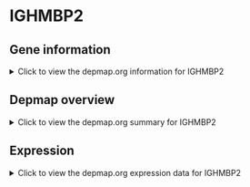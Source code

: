 <h1>IGHMBP2</h1>

<h2>Gene information</h2>
<details>
  <summary>Click to view the depmap.org information for IGHMBP2</summary>
  <p><a href="https://depmap.org/portal/gene/IGHMBP2?tab=about" target="_BLANK">Open page in a new tab...</a></p>
  <iframe src="https://depmap.org/portal/gene/IGHMBP2?tab=about" style="border:none;width:100%;height:800px"></iframe>
</details>

<h2>Depmap overview</h2>
<details>
  <summary>Click to view the depmap.org summary for IGHMBP2</summary>
  <p><a href="https://depmap.org/portal/gene/IGHMBP2?tab=overview" target="_BLANK">Open page in a new tab...</a></p>
  <iframe src="https://depmap.org/portal/gene/IGHMBP2?tab=overview" style="border:none;width:100%;height:800px"></iframe>
</details>

<h2>Expression</h2>
<details>
  <summary>Click to view the depmap.org expression data for IGHMBP2</summary>
  <p><a href="https://depmap.org/portal/gene/IGHMBP2?tab=characterization" target="_BLANK">Open page in a new tab...</a></p>
  <iframe src="https://depmap.org/portal/gene/IGHMBP2?tab=characterization" style="border:none;width:100%;height:800px"></iframe>
</details>


<!--
<h2>Reactome Pathway diagram</h2>
<details>
  <summary>Click to view the Reactome pathway for IGHMBP2</summary>
  <p><a href="PURL" target="_BLANK">Open page in a new tab...</a></p>
  PNAME
</details>
-->


